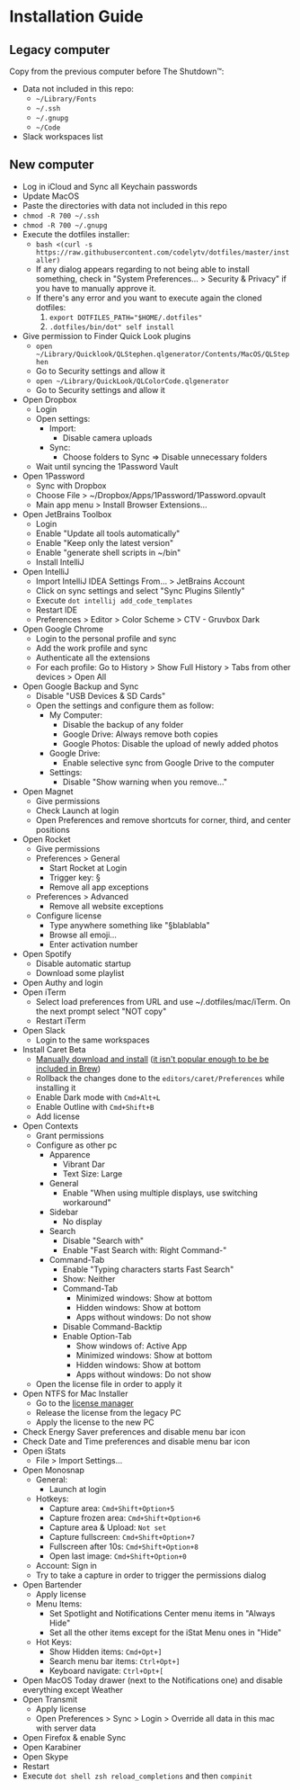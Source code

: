 # Installation Guide

## Legacy computer

Copy from the previous computer before The Shutdown™:

* Data not included in this repo:
  * `~/Library/Fonts`
  * `~/.ssh`
  * `~/.gnupg`
  * `~/Code`
* Slack workspaces list

## New computer

* Log in iCloud and Sync all Keychain passwords
* Update MacOS
* Paste the directories with data not included in this repo
* `chmod -R 700 ~/.ssh`
* `chmod -R 700 ~/.gnupg`
* Execute the dotfiles installer:
  * `bash <(curl -s https://raw.githubusercontent.com/codelytv/dotfiles/master/installer)`
  * If any dialog appears regarding to not being able to install something, check in "System Preferences… > Security & Privacy" if you have to manually approve it.
  * If there's any error and you want to execute again the cloned dotfiles:
     1. `export DOTFILES_PATH="$HOME/.dotfiles"`
     2. `.dotfiles/bin/dot" self install` 
* Give permission to Finder Quick Look plugins
  * `open ~/Library/Quicklook/QLStephen.qlgenerator/Contents/MacOS/QLStephen`
  * Go to Security settings and allow it
  * `open ~/Library/QuickLook/QLColorCode.qlgenerator`
  * Go to Security settings and allow it
* Open Dropbox
  * Login
  * Open settings:
    * Import:
      * Disable camera uploads
    * Sync:
      * Choose folders to Sync => Disable unnecessary folders
  * Wait until syncing the 1Password Vault
* Open 1Password
  * Sync with Dropbox
  * Choose File > ~/Dropbox/Apps/1Password/1Password.opvault
  * Main app menu > Install Browser Extensions…
* Open JetBrains Toolbox
  * Login
  * Enable "Update all tools automatically"
  * Enable "Keep only the latest version"
  * Enable "generate shell scripts in ~/bin"
  * Install IntelliJ
* Open IntelliJ
  * Import IntelliJ IDEA Settings From… > JetBrains Account
  * Click on sync settings and select "Sync Plugins Silently"
  * Execute `dot intellij add_code_templates`
  * Restart IDE
  * Preferences > Editor > Color Scheme > CTV - Gruvbox Dark
* Open Google Chrome
  * Login to the personal profile and sync
  * Add the work profile and sync
  * Authenticate all the extensions
  * For each profile: Go to History > Show Full History > Tabs from other devices > Open All
* Open Google Backup and Sync
  * Disable "USB Devices & SD Cards"
  * Open the settings and configure them as follow:
    * My Computer:
      * Disable the backup of any folder
      * Google Drive: Always remove both copies
      * Google Photos: Disable the upload of newly added photos
    * Google Drive:
      * Enable selective sync from Google Drive to the computer
    * Settings:
      * Disable "Show warning when you remove…"
* Open Magnet
  * Give permissions
  * Check Launch at login
  * Open Preferences and remove shortcuts for corner, third, and center positions
* Open Rocket
  * Give permissions
  * Preferences > General
    * Start Rocket at Login
    * Trigger key: §
    * Remove all app exceptions
  * Preferences > Advanced
    * Remove all website exceptions
  * Configure license
    * Type anywhere something like "§blablabla"
    * Browse all emoji…
    * Enter activation number
* Open Spotify
  * Disable automatic startup
  * Download some playlist
* Open Authy and login
* Open iTerm
  * Select load preferences from URL and use ~/.dotfiles/mac/iTerm. On the next prompt select "NOT copy"
  * Restart iTerm
* Open Slack
  * Login to the same workspaces
* Install Caret Beta
  * [Manually download and install](https://caret.io/releases) ([it isn't popular enough to be be included in Brew](https://github.com/Homebrew/homebrew*cask*versions/pull/8392))
  * Rollback the changes done to the `editors/caret/Preferences` while installing it
  * Enable Dark mode with `Cmd+Alt+L`
  * Enable Outline with `Cmd+Shift+B`
  * Add license
* Open Contexts
  * Grant permissions
  * Configure as other pc
    * Apparence
      * Vibrant Dar
      * Text Size: Large
    * General
      * Enable "When using multiple displays, use switching workaround"
    * Sidebar
      * No display
    * Search
      * Disable "Search with"
      * Enable "Fast Search with: Right Command-<characters>"
    * Command-Tab
      * Enable "Typing characters starts Fast Search"
      * Show: Neither
      * Command-Tab
        * Minimized windows: Show at bottom
        * Hidden windows: Show at bottom
        * Apps without windows: Do not show
      * Disable Command-Backtip
      * Enable Option-Tab
        * Show windows of: Active App
        * Minimized windows: Show at bottom
        * Hidden windows: Show at bottom
        * Apps without windows: Do not show
  * Open the license file in order to apply it
* Open NTFS for Mac Installer
  * Go to the [license manager](https://my.paragon-software.com/#/dashboard/serial/activations)
  * Release the license from the legacy PC
  * Apply the license to the new PC
* Check Energy Saver preferences and disable menu bar icon
* Check Date and Time preferences and disable menu bar icon
* Open iStats
  * File > Import Settings…
* Open Monosnap
  * General:
    * Launch at login
  * Hotkeys:
    * Capture area: `Cmd+Shift+Option+5`
    * Capture frozen area: `Cmd+Shift+Option+6`
    * Capture area & Upload: `Not set`
    * Capture fullscreen: `Cmd+Shift+Option+7`
    * Fullscreen after 10s: `Cmd+Shift+Option+8`
    * Open last image: `Cmd+Shift+Option+0`
  * Account: Sign in
  * Try to take a capture in order to trigger the permissions dialog
* Open Bartender
  * Apply license
  * Menu Items:
    * Set Spotlight and Notifications Center menu items in "Always Hide"
    * Set all the other items except for the iStat Menu ones in "Hide"
  * Hot Keys:
    * Show Hidden items: `Cmd+Opt+]`
    * Search menu bar items: `Ctrl+Opt+]`
    * Keyboard navigate: `Ctrl+Opt+[`
* Open MacOS Today drawer (next to the Notifications one) and disable everything except Weather
* Open Transmit
  * Apply license
  * Open Preferences > Sync > Login > Override all data in this mac with server data
* Open Firefox & enable Sync
* Open Karabiner
* Open Skype
* Restart
* Execute `dot shell zsh reload_completions` and then `compinit`
